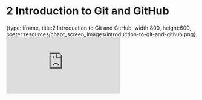 # 2 Introduction to Git and GitHub
 
{type: iframe, title:2 Introduction to Git and GitHub, width:800, height:600, poster:resources/chapt_screen_images/introduction-to-git-and-github.png}
![](https://hutchdatascience.org/Intro_to_Git/no_toc/introduction-to-git-and-github.html)
 

 
